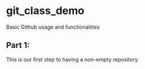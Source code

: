 # git_class_demo
Basic Github usage and functionalities

## Part 1:
This is our first step to having a non-empty repository.
